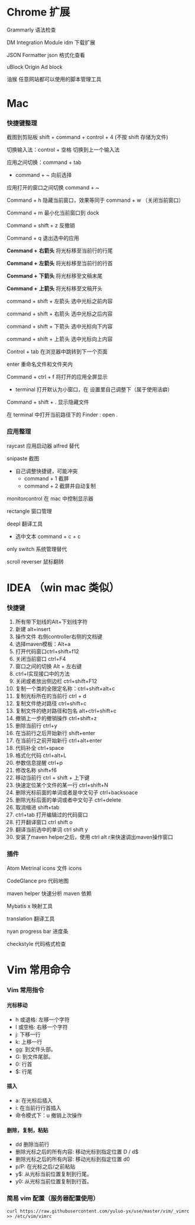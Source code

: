 

# Chrome 扩展

Grammarly 语法检查

DM Integration Module idm 下载扩展

JSON Formatter json 格式化查看

uBlock Origin Ad block

油猴 任意网站都可以使用的脚本管理工具

# Mac 

### 快捷键整理

截图到剪贴板 shift + command + control + 4 (不按 shift 存储为文件)

切换输入法：control + 空格 切换到上一个输入法

应用之间切换：command + tab

- command + ~ 向前选择

应用打开的窗口之间切换 command + ~ 

Command + h 隐藏当前窗口，效果等同于 command + w （关闭当前窗口）

Command + m 最小化当前窗口到 dock

Command + shift + z 反撤销

Command + q 退出选中的应用 

**Command +** **右箭头** 将光标移至当前行的行尾

**Command +** **左箭头** 将光标移至当前行的行首

**Command +** **下箭头** 将光标移至文稿末尾

**Command +** **上箭头** 将光标移至文稿开头

command + shift + 左箭头  选中光标之前内容

command + shift + 右箭头  选中光标之后内容

command + shift + 下箭头  选中光标向下内容

command + shift + 上箭头  选中光标向上内容

Control + tab 在浏览器中跳转到下一个页面

enter 重命名文件和文件夹内

Command + ctrl + f  将打开的应用全屏显示

- terminal 打开默认为小窗口，在 设置里自己调整下（属于使用洁癖）

Command + shift + . 显示隐藏文件

在 terminal 中打开当前路径下的 Finder :  open . 

### 应用整理

raycast 应用启动器 alfred 替代

snipaste 截图

- 自己调整快捷键，可能冲突 
  -  command + 1 截屏
  -  command + 2 截屏并自动复制

monitorcontrol 在 mac 中控制显示器

rectangle 窗口管理

deepl 翻译工具

- 选中文本 command + c + c

only switch 系统管理替代

scroll reverser 鼠标翻转

# IDEA （win mac 类似）

### 快捷键

1. 所有带下划线的Alt+下划线字符
2. 新建 alt+insert
3. 操作文件  右侧controller右侧的文档键
4. 选择maven模板：Alt+a
5. 打开代码窗口ctrl+shift+f12
6. 关闭当前窗口 ctrl+F4
7. 窗口之间的切换 Alt + 左右键
8. ctrl+I实现接口中的方法
9. 关闭或者放出侧边栏  ctrl+shift+F12
10. 复制一个类的全限定名称：ctrl+shift+alt+c
11. 复制光标所在的当前行 ctrl + d
12. 复制文件绝对路径 ctrl+shift+c
13. 复制文件的绝对路径和包名 alt+ctrl+shift+c
14. 撤销上一步的撤销操作  ctrl+shift+z
15. 删除当前行  ctrl+y
16. 在当前行之后开始新行 shift+enter
17. 在当前行之前开始新行 ctrl+alt+enter
18. 代码补全 ctrl+space
19. 格式化代码  ctrl+alt+L
20. 参数信息提醒 ctrl+p
21. 修改名称 shift+f6
22. 移动当前行 ctrl + shift + 上下键
23. 快速定位某个文件的某一行  ctrl+shift+N
24. 删除光标前面的单词或者是中文句子 ctrl+backsoace
25. 删除光标后面的单词或者中文句子 ctrl+delete
26. 取消缩进 shift+tab
27. ctrl+tab 打开编辑过的代码窗口
28. 打开翻译窗口 ctrl shift o
29. 翻译当前选中的单词 ctrl shift y
30. 安装了maven helper之后，使用 ctrl alt r来快速调出maven操作窗口

### 插件

Atom Metrinal icons 文件 icons

CodeGlance pro 代码地图

maven helper 快速分析 maven 依赖

Mybatis x 映射工具

translation 翻译工具

nyan progress bar 进度条

checkstyle  代码格式检查

# Vim 常用命令

### Vim 常用指令

#### 光标移动

- h 或退格: 左移一个字符
- l 或空格: 右移一个字符
- j: 下移一行
- k: 上移一行
- gg: 到文件头部。
- G: 到文件尾部。
- 0: 行首
- $: 行尾

#### 插入

- a: 在光标后插入
- i: 在当前行行首插入
- 命令模式下：u 撤销上次操作

#### 删除，复制，粘贴

- dd 删除当前行
- 删除光标之后的所有内容: 移动光标到指定位置 D / d$
- 删除光标之后的所有内容: 移动光标到指定位置 d0
- p/P: 在光标之后/之前粘贴
- y$: 从光标当前位置复制到行尾。
- y0: 从光标当前位置复制到行首。

### 简易 vim 配置（服务器配置使用）

```vim
curl https://raw.githubusercontent.com/yuluo-yx/use/master/vim/_vimrc >> /etc/vim/vimrc
```





 
